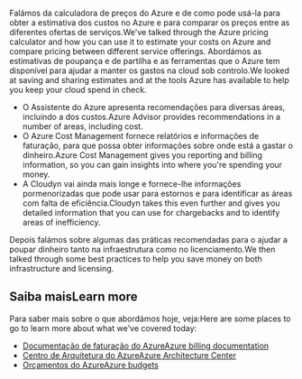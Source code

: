 <span data-ttu-id="5a91c-101">Falámos da calculadora de preços do Azure e de como pode usá-la para obter a estimativa dos custos no Azure e para comparar os preços entre as diferentes ofertas de serviços.</span><span class="sxs-lookup"><span data-stu-id="5a91c-101">We've talked through the Azure pricing calculator and how you can use it to estimate your costs on Azure and compare pricing between different service offerings.</span></span> <span data-ttu-id="5a91c-102">Abordámos as estimativas de poupança e de partilha e as ferramentas que o Azure tem disponível para ajudar a manter os gastos na cloud sob controlo.</span><span class="sxs-lookup"><span data-stu-id="5a91c-102">We looked at saving and sharing estimates and at the tools Azure has available to help you keep your cloud spend in check.</span></span> 

- <span data-ttu-id="5a91c-103">O Assistente do Azure apresenta recomendações para diversas áreas, incluindo a dos custos.</span><span class="sxs-lookup"><span data-stu-id="5a91c-103">Azure Advisor provides recommendations in a number of areas, including cost.</span></span>
- <span data-ttu-id="5a91c-104">O Azure Cost Management fornece relatórios e informações de faturação, para que possa obter informações sobre onde está a gastar o dinheiro.</span><span class="sxs-lookup"><span data-stu-id="5a91c-104">Azure Cost Management gives you reporting and billing information, so you can gain insights into where you're spending your money.</span></span> 
- <span data-ttu-id="5a91c-105">A Cloudyn vai ainda mais longe e fornece-lhe informações pormenorizadas que pode usar para estornos e para identificar as áreas com falta de eficiência.</span><span class="sxs-lookup"><span data-stu-id="5a91c-105">Cloudyn takes this even further and gives you detailed information that you can use for chargebacks and to identify areas of inefficiency.</span></span>

<span data-ttu-id="5a91c-106">Depois falámos sobre algumas das práticas recomendadas para o ajudar a poupar dinheiro tanto na infraestrutura como no licenciamento.</span><span class="sxs-lookup"><span data-stu-id="5a91c-106">We then talked through some best practices to help you save money on both infrastructure and licensing.</span></span>

## <a name="learn-more"></a><span data-ttu-id="5a91c-107">Saiba mais</span><span class="sxs-lookup"><span data-stu-id="5a91c-107">Learn more</span></span>

<span data-ttu-id="5a91c-108">Para saber mais sobre o que abordámos hoje, veja:</span><span class="sxs-lookup"><span data-stu-id="5a91c-108">Here are some places to go to learn more about what we've covered today:</span></span>

- [<span data-ttu-id="5a91c-109">Documentação de faturação do Azure</span><span class="sxs-lookup"><span data-stu-id="5a91c-109">Azure billing documentation</span></span>](https://docs.microsoft.com/azure/billing/)
- [<span data-ttu-id="5a91c-110">Centro de Arquitetura do Azure</span><span class="sxs-lookup"><span data-stu-id="5a91c-110">Azure Architecture Center</span></span>](https://docs.microsoft.com/azure/architecture/)
- [<span data-ttu-id="5a91c-111">Orçamentos do Azure</span><span class="sxs-lookup"><span data-stu-id="5a91c-111">Azure budgets</span></span>](https://docs.microsoft.com/azure/billing/billing-cost-management-budget-scenario)



